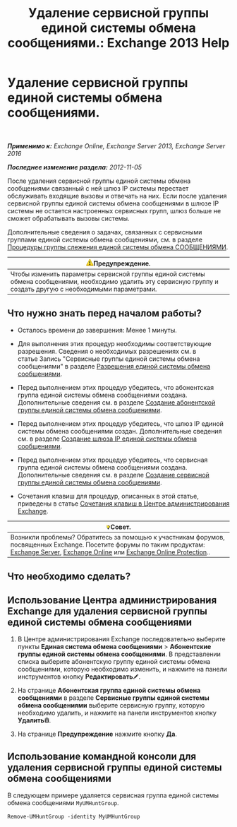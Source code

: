 ﻿---
title: 'Удаление сервисной группы единой системы обмена сообщениями.: Exchange 2013 Help'
TOCTitle: Удаление сервисной группы единой системы обмена сообщениями.
ms:assetid: 11ac102d-b58d-486c-85b6-e096428e556d
ms:mtpsurl: https://technet.microsoft.com/ru-ru/library/Aa996318(v=EXCHG.150)
ms:contentKeyID: 50556337
ms.date: 05/22/2018
mtps_version: v=EXCHG.150
ms.translationtype: MT
---

# Удаление сервисной группы единой системы обмена сообщениями.

 

_**Применимо к:** Exchange Online, Exchange Server 2013, Exchange Server 2016_

_**Последнее изменение раздела:** 2012-11-05_

После удаления сервисной группы единой системы обмена сообщениями связанный с ней шлюз IP системы перестает обслуживать входящие вызовы и отвечать на них. Если после удаления сервисной группы единой системы обмена сообщениями в шлюзе IP системы не остается настроенных сервисных групп, шлюз больше не сможет обрабатывать вызовы системы.

Дополнительные сведения о задачах, связанных с сервисными группами единой системы обмена сообщениями, см. в разделе [Процедуры группы слежения единой системы обмена СООБЩЕНИЯМИ](um-hunt-group-procedures-exchange-2013-help.md).

<table>
<thead>
<tr class="header">
<th><img src="images/JJ983803.warning(EXCHG.150).gif" title="Предупреждение" alt="Предупреждение" />Предупреждение.</th>
</tr>
</thead>
<tbody>
<tr class="odd">
<td>Чтобы изменить параметры сервисной группы единой системы обмена сообщениями, необходимо удалить эту сервисную группу и создать другую с необходимыми параметрами.</td>
</tr>
</tbody>
</table>


## Что нужно знать перед началом работы?

  - Осталось времени до завершения: Менее 1 минуты.

  - Для выполнения этих процедур необходимы соответствующие разрешения. Сведения о необходимых разрешениях см. в статье Запись "Сервисные группы единой системы обмена сообщениями" в разделе [Разрешения единой системы обмена сообщениями](unified-messaging-permissions-exchange-2013-help.md).

  - Перед выполнением этих процедур убедитесь, что абонентская группа единой системы обмена сообщениями создана. Дополнительные сведения см. в разделе [Создание абонентской группы единой системы обмена сообщениями](create-a-um-dial-plan-exchange-2013-help.md).

  - Перед выполнением этих процедур убедитесь, что шлюз IP единой системы обмена сообщениями создан. Дополнительные сведения см. в разделе [Создание шлюза IP единой системы обмена сообщениями](create-a-um-ip-gateway-exchange-2013-help.md).

  - Перед выполнением этих процедур убедитесь, что сервисная группа единой системы обмена сообщениями создана. Дополнительные сведения см. в разделе [Создание сервисной группы единой системы обмена сообщениями](create-a-um-hunt-group-exchange-2013-help.md).

  - Сочетания клавиш для процедур, описанных в этой статье, приведены в статье [Сочетания клавиш в Центре администрирования Exchange](keyboard-shortcuts-in-the-exchange-admin-center-exchange-online-protection-help.md).

<table>
<thead>
<tr class="header">
<th><img src="images/Bb124558.tip(EXCHG.150).gif" title="Совет" alt="Совет" />Совет.</th>
</tr>
</thead>
<tbody>
<tr class="odd">
<td>Возникли проблемы? Обратитесь за помощью к участникам форумов, посвященных Exchange. Посетите форумы по таким продуктам: <a href="https://go.microsoft.com/fwlink/p/?linkid=60612">Exchange Server</a>, <a href="https://go.microsoft.com/fwlink/p/?linkid=267542">Exchange Online</a> или <a href="https://go.microsoft.com/fwlink/p/?linkid=285351">Exchange Online Protection</a>..</td>
</tr>
</tbody>
</table>


## Что необходимо сделать?

## Использование Центра администрирования Exchange для удаления сервисной группы единой системы обмена сообщениями

1.  В Центре администрирования Exchange последовательно выберите пункты **Единая система обмена сообщениями** \> **Абонентские группы единой системы обмена сообщениями**. В представлении списка выберите абонентскую группу единой системы обмена сообщениями, которую необходимо изменить, и нажмите на панели инструментов кнопку **Редактировать**![Значок редактирования](images/Bb124582.6f53ccb2-1f13-4c02-bea0-30690e6ea71d(EXCHG.150).gif "Значок редактирования").

2.  На странице **Абонентская группа единой системы обмена сообщениями** в разделе **Сервисные группы единой системы обмена сообщениями** выберите сервисную группу, которую необходимо удалить, и нажмите на панели инструментов кнопку **Удалить**![Значок удаления](images/Dd979797.14f639f6-61e8-4418-bbfb-0db14de9d2f5(EXCHG.150).gif "Значок удаления").

3.  На странице **Предупреждение** нажмите кнопку **Да**.

## Использование командной консоли для удаления сервисной группы единой системы обмена сообщениями

В следующем примере удаляется сервисная группа единой системы обмена сообщениями `MyUMHuntGroup`.

    Remove-UMHuntGroup -identity MyUMHuntGroup

